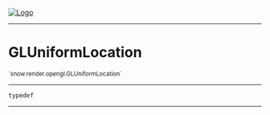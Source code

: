 
[![Logo](../../../../images/logo.png)](../../../../api/index.html)

---



<h1>GLUniformLocation</h1>
<small>`snow.render.opengl.GLUniformLocation`</small>



---

`typedef`

---

&nbsp;
&nbsp;

